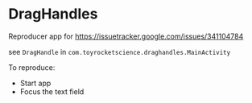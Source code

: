 # DragHandles

Reproducer app for https://issuetracker.google.com/issues/341104784

see `DragHandle` in `com.toyrocketscience.draghandles.MainActivity`

To reproduce:

* Start app
* Focus the text field
